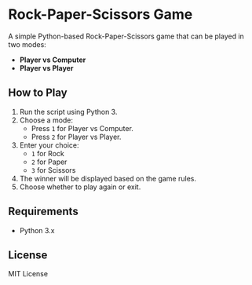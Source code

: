 # Rock-Paper-Scissors Game

A simple Python-based Rock-Paper-Scissors game that can be played in two modes:

- **Player vs Computer**
- **Player vs Player**

## How to Play

1. Run the script using Python 3.
2. Choose a mode: 
   - Press `1` for Player vs Computer.
   - Press `2` for Player vs Player.
3. Enter your choice:
   - `1` for Rock
   - `2` for Paper
   - `3` for Scissors
4. The winner will be displayed based on the game rules.
5. Choose whether to play again or exit.

## Requirements

- Python 3.x

## License

MIT License
